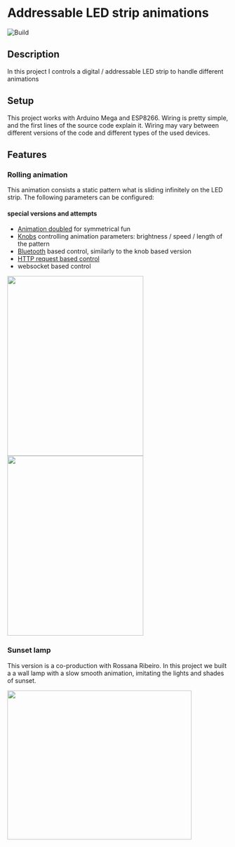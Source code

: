# Addressable LED strip animations

![Build](https://github.com/szedlakmate/digital-rgb-led-strip/actions/workflows/build.yml/badge.svg)


## Description

In this project I controls a digital / addressable LED strip to handle different animations

## Setup

This project works with Arduino Mega and ESP8266. Wiring is pretty simple, and the first lines of the source code explain it. Wiring may vary between different versions of the code and different types of the used devices.

## Features

### Rolling animation

This animation consists a static pattern what is sliding infinitely on the LED strip. The following parameters can be configured:

#### special versions and attempts

- [Animation doubled](https://github.com/szedlakmate/digital-rgb-led-strip/tree/double_stripes) for symmetrical fun
- [Knobs](https://github.com/szedlakmate/digital-rgb-led-strip/blob/potmeter-3) controlling animation parameters: brightness / speed / length of the pattern
- [Bluetooth](https://github.com/szedlakmate/digital-rgb-led-strip/tree/bluetooth) based control, similarly to the knob based version
- [HTTP request based control](https://github.com/szedlakmate/digital-rgb-led-strip/tree/esp-8266)
- websocket based control


<img src="https://github.com/szedlakmate/digital-rgb-led-strip/assets/18262723/e38f261d-c5ab-4a61-8aa1-b6269f57a19f" width="310" height="410">

<img src="https://github.com/szedlakmate/digital-rgb-led-strip/assets/18262723/20f23b67-a6ae-4033-ac92-812d13a92f24" width="310" height="410">


### Sunset lamp

This version is a co-production with Rossana Ribeiro. In this project we built a a wall lamp with a slow smooth animation, imitating the lights and shades of sunset.

<img src="https://github.com/szedlakmate/digital-rgb-led-strip/assets/18262723/78d88a44-8ebf-4a6c-90e3-aeca3c72e1b1" width="420" height="340">
